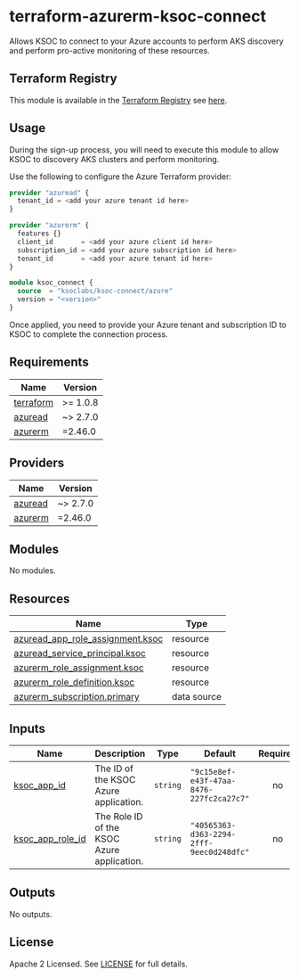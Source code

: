 # terraform-azurerm-ksoc-connect

Allows KSOC to connect to your Azure accounts to perform AKS discovery and perform pro-active monitoring of these resources.

## Terraform Registry

This module is available in the [Terraform Registry](https://registry.terraform.io/) see [here](https://registry.terraform.io/modules/ksoclabs/ksoc-connect/azure/latest).

## Usage

During the sign-up process, you will need to execute this module to allow KSOC to discovery AKS clusters and perform monitoring.

Use the following to configure the Azure Terraform provider:

```terraform
provider "azuread" {
  tenant_id = <add your azure tenant id here>
}

provider "azurerm" {
  features {}
  client_id       = <add your azure client id here>
  subscription_id = <add your azure subscription id here>
  tenant_id       = <add your azure tenant id here>
}
```

``` terraform
module ksoc_connect {
  source  = "ksoclabs/ksoc-connect/azure"
  version = "<version>"
}
```

Once applied, you need to provide your Azure tenant and subscription ID to KSOC to complete the connection process.

<!-- BEGINNING OF PRE-COMMIT-TERRAFORM DOCS HOOK -->
## Requirements

| Name | Version |
|------|---------|
| <a name="requirement_terraform"></a> [terraform](#requirement\_terraform) | >= 1.0.8 |
| <a name="requirement_azuread"></a> [azuread](#requirement\_azuread) | ~> 2.7.0 |
| <a name="requirement_azurerm"></a> [azurerm](#requirement\_azurerm) | =2.46.0 |

## Providers

| Name | Version |
|------|---------|
| <a name="provider_azuread"></a> [azuread](#provider\_azuread) | ~> 2.7.0 |
| <a name="provider_azurerm"></a> [azurerm](#provider\_azurerm) | =2.46.0 |

## Modules

No modules.

## Resources

| Name | Type |
|------|------|
| [azuread_app_role_assignment.ksoc](https://registry.terraform.io/providers/hashicorp/azuread/latest/docs/resources/app_role_assignment) | resource |
| [azuread_service_principal.ksoc](https://registry.terraform.io/providers/hashicorp/azuread/latest/docs/resources/service_principal) | resource |
| [azurerm_role_assignment.ksoc](https://registry.terraform.io/providers/hashicorp/azurerm/2.46.0/docs/resources/role_assignment) | resource |
| [azurerm_role_definition.ksoc](https://registry.terraform.io/providers/hashicorp/azurerm/2.46.0/docs/resources/role_definition) | resource |
| [azurerm_subscription.primary](https://registry.terraform.io/providers/hashicorp/azurerm/2.46.0/docs/data-sources/subscription) | data source |

## Inputs

| Name | Description | Type | Default | Required |
|------|-------------|------|---------|:--------:|
| <a name="input_ksoc_app_id"></a> [ksoc\_app\_id](#input\_ksoc\_app\_id) | The ID of the KSOC Azure application. | `string` | `"9c15e8ef-e43f-47aa-8476-227fc2ca27c7"` | no |
| <a name="input_ksoc_app_role_id"></a> [ksoc\_app\_role\_id](#input\_ksoc\_app\_role\_id) | The Role ID of the KSOC Azure application. | `string` | `"40565363-d363-2294-2fff-9eec0d248dfc"` | no |

## Outputs

No outputs.
<!-- END OF PRE-COMMIT-TERRAFORM DOCS HOOK -->

## License
Apache 2 Licensed. See [LICENSE](LICENSE) for full details.
